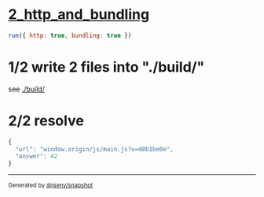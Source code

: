 # [2_http_and_bundling](../../http_urls_build.test.mjs#L27)

```js
run({ http: true, bundling: true })
```

# 1/2 write 2 files into "./build/"

see [./build/](./build/)

# 2/2 resolve

```js
{
  "url": "window.origin/js/main.js?v=d8b1be0e",
  "answer": 42
}
```

---

<sub>
  Generated by <a href="https://github.com/jsenv/core/tree/main/packages/independent/snapshot">@jsenv/snapshot</a>
</sub>
